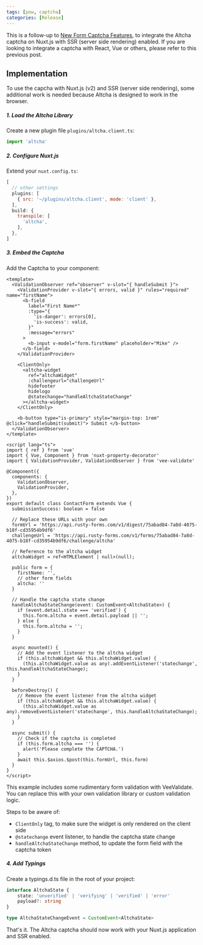 ```yaml
---
tags: [pow, captcha]
categories: [Release]
---
```


This is a follow-up to [New Form Captcha Features](/posts/new-form-captcha-features/), to integrate the Altcha captcha on Nuxt.js with SSR (server side rendering) enabled. If you are looking to integrate a captcha with React, Vue or others, please refer to this previous post.

## Implementation

To use the capcha with Nuxt.js (v2) and SSR (server side rendering), some additional work is needed because Altcha is designed to work in the browser.

##### 1. Load the Altcha Library

Create a new plugin file `plugins/altcha.client.ts`:

```js
import 'altcha'
```

##### 2. Configure Nuxt.js

Extend your `nuxt.config.ts`:

```js
[
  // other settings
  plugins: [
    { src: '~/plugins/altcha.client', mode: 'client' },
  ],
  build: {
    transpile: [
      'altcha',
    ],
  },
]
```

##### 3. Embed the Captcha

Add the Captcha to your component:

```vue
<template>
  <ValidationObserver ref="observer" v-slot="{ handleSubmit }">
    <ValidationProvider v-slot="{ errors, valid }" rules="required" name="firstName">
      <b-field
        label="First Name*"
        :type="{
          'is-danger': errors[0],
          'is-success': valid,
        }"
        :message="errors"
      >
        <b-input v-model="form.firstName" placeholder="Mike" />
      </b-field>
    </ValidationProvider>

    <ClientOnly>
      <altcha-widget
        ref="altchaWidget"
        :challengeurl="challengeUrl"
        hidefooter
        hidelogo
        @statechange="handleAltchaStateChange"
      ></altcha-widget>
    </ClientOnly>

    <b-button type="is-primary" style="margin-top: 1rem" @click="handleSubmit(submit)"> Submit </b-button>
  </ValidationObserver>
</template>

<script lang="ts">
import { ref } from 'vue'
import { Vue, Component } from 'nuxt-property-decorator'
import { ValidationProvider, ValidationObserver } from 'vee-validate'

@Component({
  components: {
    ValidationObserver,
    ValidationProvider,
  },
})
export default class ContactForm extends Vue {
  submissionSuccess: boolean = false

  // Replace these URLs with your own
  formUrl = 'https://api.rusty-forms.com/v1/digest/75abad84-7a8d-4075-b18f-cd35954b9df6'
  challengeUrl = 'https://api.rusty-forms.com/v1/forms/75abad84-7a8d-4075-b18f-cd35954b9df6/challenge/altcha'

  // Reference to the altcha widget
  altchaWidget = ref<HTMLElement | null>(null);

  public form = {
    firstName: '',
    // other form fields
    altcha: ''
  }

  // Handle the captcha state change
  handleAltchaStateChange(event: CustomEvent<AltchaState>) {
    if (event.detail.state === 'verified') {
      this.form.altcha = event.detail.payload || '';
    } else {
      this.form.altcha = '';
    }
  }
  
  async mounted() {
    // Add the event listener to the altcha widget
    if (this.altchaWidget && this.altchaWidget.value) {
      (this.altchaWidget.value as any).addEventListener('statechange', this.handleAltchaStateChange);
    }
  }

  beforeDestroy() {
    // Remove the event listener from the altcha widget
    if (this.altchaWidget && this.altchaWidget.value) {
      (this.altchaWidget.value as any).removeEventListener('statechange', this.handleAltchaStateChange);
    }
  }

  async submit() {
    // Check if the captcha is completed
    if (this.form.altcha === '') {
      alert('Please complete the CAPTCHA.')
    }
    await this.$axios.$post(this.formUrl, this.form)
  }
}
</script>
```

This example includes some rudimentary form validation with VeeValidate. You can replace this with your own validation library or custom validation logic.

Steps to be aware of:

- `ClientOnly` tag, to make sure the widget is only rendered on the client side
- `@statechange` event listener, to handle the captcha state change
- `handleAltchaStateChange` method, to update the form field with the captcha token

##### 4. Add Typings

Create a typings.d.ts file in the root of your project:

```ts
interface AltchaState {
	state: 'unverified' | 'verifying' | 'verified' | 'error'
	payload?: string
}

type AltchaStateChangeEvent = CustomEvent<AltchaState>
```

That's it. The Altcha captcha should now work with your Nuxt.js application and SSR enabled.